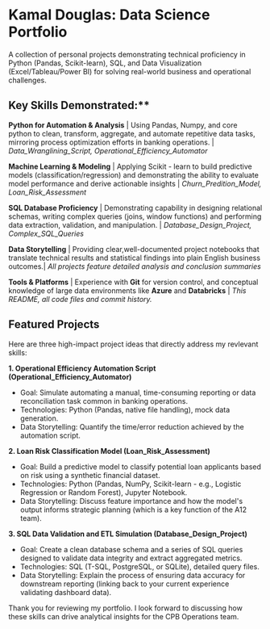 # Kamal Douglas: Data Science Portfolio

A collection of personal projects demonstrating technical proficiency in Python (Pandas, Scikit-learn), SQL, and Data Visualization (Excel/Tableau/Power BI) for solving real-world business and operational challenges.

## Key Skills Demonstrated:**

**Python for Automation & Analysis** | Using Pandas, Numpy, and core python to clean, transform, aggregate, and automate repetitive data tasks, mirroring process optimization efforts in banking operations. | *Data_Wranglining_Script, Operational_Efficiency_Automator*

**Machine Learning & Modeling** | Applying Scikit - learn to build predictive models (classification/regression) and demonstrating the ability to evaluate model performance and derive actionable insights | *Churn_Predition_Model, Loan_Risk_Assessment*

**SQL Database Proficiency** | Demonstrating capability in designing relational schemas, writing complex queries (joins, window functions) and performing data extraction, validation, and manipulation. | *Database_Design_Project, Complex_SQL_Queries*

**Data Storytelling** | Providing clear,well-documented project notebooks that translate technical results and statistical findings into plain English business outcomes.| *All projects feature detailed analysis and conclusion summaries*

**Tools & Platforms** | Experience with **Git** for version control, and conceptual knowledge of large data environments like **Azure** and **Databricks** | *This README, all code files and commit history.*

## Featured Projects

Here are three high-impact project ideas that directly address my revlevant skills:

**1. Operational Efficiency Automation Script (Operational_Efficiency_Automator)**

- Goal: Simulate automating a manual, time-consuming reporting or data reconciliation task common in banking operations.
- Technologies: Python (Pandas, native file handling), mock data generation.
- Data Storytelling: Quantify the time/error reduction achieved by the automation script.

  
__2. Loan Risk Classification Model (Loan_Risk_Assessment)__

- Goal: Build a predictive model to classify potential loan applicants based on risk using a synthetic financial dataset.
- Technologies: Python (Pandas, NumPy, Scikit-learn - e.g., Logistic Regression or Random Forest), Jupyter Notebook.
- Data Storytelling: Discuss feature importance and how the model's output informs strategic planning (which is a key function of the A12 team).

  
__3. SQL Data Validation and ETL Simulation (Database_Design_Project)__

- Goal: Create a clean database schema and a series of SQL queries designed to validate data integrity and extract aggregated metrics.
- Technologies: SQL (T-SQL, PostgreSQL, or SQLite), detailed query files.
- Data Storytelling: Explain the process of ensuring data accuracy for downstream reporting (linking back to your current experience validating dashboard data).


Thank you for reviewing my portfolio. I look forward to discussing how these skills can drive analytical insights for the CPB Operations team.
